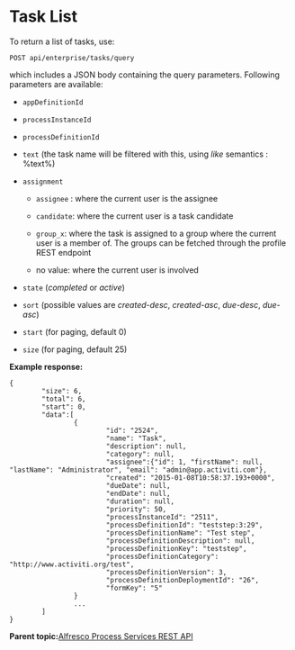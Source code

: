 # Task List

To return a list of tasks, use:

```
POST api/enterprise/tasks/query
```

which includes a JSON body containing the query parameters. Following parameters are available:

-   `appDefinitionId`

-   `processInstanceId`

-   `processDefinitionId`

-   `text` \(the task name will be filtered with this, using *like* semantics : %text%\)

-   `assignment`

    -   `assignee` : where the current user is the assignee

    -   `candidate`: where the current user is a task candidate

    -   `group_x`: where the task is assigned to a group where the current user is a member of. The groups can be fetched through the profile REST endpoint

    -   no value: where the current user is involved

-   `state` \(*completed* or *active*\)

-   `sort` \(possible values are *created-desc*, *created-asc*, *due-desc*, *due-asc*\)

-   `start` \(for paging, default 0\)

-   `size` \(for paging, default 25\)


**Example response:**

```
{
        "size": 6,
        "total": 6,
        "start": 0,
        "data":[
                {
                        "id": "2524",
                        "name": "Task",
                        "description": null,
                        "category": null,
                        "assignee":{"id": 1, "firstName": null, "lastName": "Administrator", "email": "admin@app.activiti.com"},
                        "created": "2015-01-08T10:58:37.193+0000",
                        "dueDate": null,
                        "endDate": null,
                        "duration": null,
                        "priority": 50,
                        "processInstanceId": "2511",
                        "processDefinitionId": "teststep:3:29",
                        "processDefinitionName": "Test step",
                        "processDefinitionDescription": null,
                        "processDefinitionKey": "teststep",
                        "processDefinitionCategory": "http://www.activiti.org/test",
                        "processDefinitionVersion": 3,
                        "processDefinitionDeploymentId": "26",
                        "formKey": "5"
                }
                ...
        ]
}
```

**Parent topic:**[Alfresco Process Services REST API](../topics/process_services_api.md)


